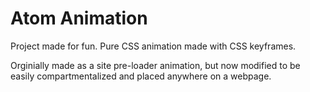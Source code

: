 # Atom Animation

Project made for fun. Pure CSS animation made with CSS keyframes. 

Orginially made as a site pre-loader animation, but now modified to be easily compartmentalized and placed anywhere on a webpage.
